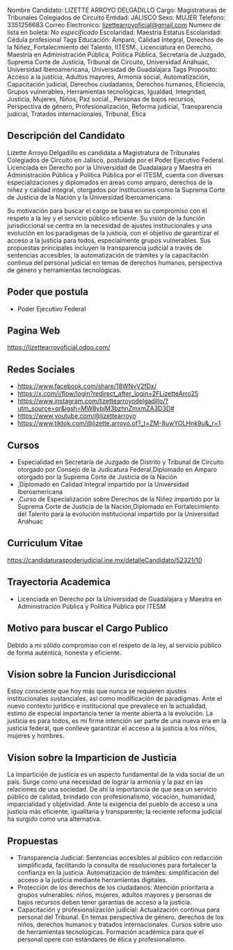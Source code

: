 Nombre Candidato: LIZETTE ARROYO DELGADILLO
Cargo: Magistraturas de Tribunales Colegiados de Circuito
Entidad: JALISCO
Sexo: MUJER
Telefono: 3351256683
Correo Electronico: lizettearroyoficial@gmail.com
Numero de lista en boleta: *No especificado*
Escolaridad: Maestría
Estatus Escolaridad: Cédula profesional
Tags Educación: Amparo, Calidad Integral, Derechos de la Niñez, Fortalecimiento del Talento, IITESM., Licenciatura en Derecho, Maestría en Administración Pública, Política Pública, Secretaría de Juzgado, Suprema Corte de Justicia, Tribunal de Circuito, Universidad Anáhuac, Universidad Iberoamericana, Universidad de Guadalajara
Tags Propósito: Acceso a la justicia, Adultos mayores, Armonía social, Automatización, Capacitación judicial, Derechos ciudadanos, Derechos humanos, Eficiencia, Grupos vulnerables, Herramientas tecnológicas, Igualdad, Integridad, Justicia, Mujeres, Niños, Paz social., Personas de bajos recursos, Perspectiva de género, Profesionalización, Reforma judicial, Transparencia judicial, Tratados internacionales, Tribunal, Ética


## Descripción del Candidato 

Lizette Arroyo Delgadillo es candidata a Magistratura de Tribunales Colegiados de Circuito en Jalisco, postulada por el Poder Ejecutivo Federal. Licenciada en Derecho por la Universidad de Guadalajara y Maestra en Administración Pública y Política Pública por el ITESM, cuenta con diversas especializaciones y diplomados en áreas como amparo, derechos de la niñez y calidad integral, otorgados por instituciones como la Suprema Corte de Justicia de la Nación y la Universidad Iberoamericana.

Su motivación para buscar el cargo se basa en su compromiso con el respeto a la ley y el servicio público eficiente. Su visión de la función jurisdiccional se centra en la necesidad de ajustes institucionales y una evolución en los paradigmas de la justicia, con el objetivo de garantizar el acceso a la justicia para todos, especialmente grupos vulnerables. Sus propuestas principales incluyen la transparencia judicial a través de sentencias accesibles, la automatización de trámites y la capacitación continua del personal judicial en temas de derechos humanos, perspectiva de género y herramientas tecnológicas.


## Poder que postula

- Poder Ejecutivo Federal


## Pagina Web

https://lizettearroyoficial.odoo.com/


## Redes Sociales

- https://www.facebook.com/share/18WNvV2fDx/
- https://x.com/i/flow/login?redirect_after_login=2FLizetteArro25
- https://www.instagram.com/lizettearroyodelgadillo/?utm_source=qr&igsh=MW8ybjM3bzhnZmxmZA3D3D#
- https://www.youtube.com/@lizettearroyo
- https://www.tiktok.com/@lizette.arroyo.of?_t=ZM-8uwYOLHnk9u&_r=1


## Cursos

- Especialidad en Secretaría de Juzgado de Distrito y Tribunal de Circuito otorgado por Consejo de la Judicatura Federal,Diplomado en Amparo otorgado por la Suprema Corte de Justicia de la Nación
- ,Diplomado en Calidad Integral impartido por la Universidad Iberoamericana
- ,Curso de Especialización sobre Derechos de la Niñez impartido por la Suprema Corte de Justicia de la Nación,Diplomado en Fortalecimiento del Talento para la evolución institucional impartido por la Universidad Anáhuac


## Curriculum Vitae

https://candidaturaspoderjudicial.ine.mx/detalleCandidato/52321/10


## Trayectoria Academica

- Licenciada en Derecho por la Universidad de Guadalajara y Maestra en Administración Pública y Política Pública por ITESM


## Motivo para buscar el Cargo Publico

Debido a mi sólido compromiso con el respeto de la ley, al servicio público de forma auténtica, honesta y eficiente.


## Vision sobre la Funcion Jurisdiccional

Estoy consciente que hoy más que nunca se requieren ajustes institucionales sustanciales, así como modificación de paradigmas. Ante el nuevo contexto jurídico e institucional que prevalece en la actualidad, estimo de especial importancia tener la mente abierta a la evolución. La justicia es para todos, es mi firme intención ser parte de una nueva era en la justicia federal, que conlleve garantizar el acceso a la justicia a los niños, mujeres y hombres.


## Vision sobre la Imparticion de Justicia

La impartición de justicia es un aspecto fundamental de la vida social de un país. Surge como una necesidad de lograr la armonía y la paz en las relaciones de una sociedad. De ahí la importancia de que sea un servicio público de calidad, brindado con profesionalismo, vocación, humanidad, imparcialidad y objetividad. Ante la exigencia del pueblo de acceso a una justicia más eficiente, igualitaria y transparente; la reciente reforma judicial ha surgido como una alternativa.


## Propuestas

- Transparencia Judicial: Sentencias accesibles al público con redacción simplificada, facilitando la consulta de resoluciones para fortalecer la confianza en la justicia. Automatización de trámites: simplificación del acceso a la justicia mediante herramientas digitales.
- Protección de los derechos de los ciudadanos: Atención prioritaria a grupos vulnerables: niños, mujeres, adultos mayores y personas de bajos recursos deben tener garantías de acceso a la justicia.
- Capacitación y profesionalización judicial: Actualización continua para personal del Tribunal. En temas perspectiva de género, derechos de los niños, derechos humanos y tratados internacionales. Cursos sobre uso de herramientas tecnológicas. Formación académica para que el personal opere con estándares de ética y profesionalismo.

